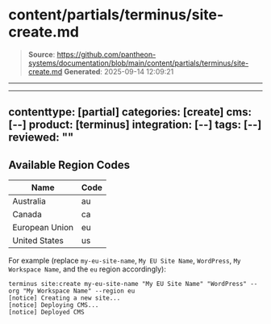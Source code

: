# content/partials/terminus/site-create.md

> **Source**: https://github.com/pantheon-systems/documentation/blob/main/content/partials/terminus/site-create.md
> **Generated**: 2025-09-14 12:09:21

---

---
contenttype: [partial]
categories: [create]
cms: [--]
product: [terminus]
integration: [--]
tags: [--]
reviewed: ""
---

## Available Region Codes

<!--
Terminus command examples don't play well with partial files.
If you're here to edit this info,
update terminus-available-regions-table.md as well.
-->

| Name           | Code |
|----------------|------|
| Australia      | au   |
| Canada         | ca   |
| European Union | eu   |
| United States  | us   |

For example (replace `my-eu-site-name`, `My EU Site Name`, `WordPress`, `My Workspace Name`, and the `eu` region accordingly):

```bash{outputLines: 2-4}
terminus site:create my-eu-site-name "My EU Site Name" "WordPress" --org "My Workspace Name" --region eu
[notice] Creating a new site...
[notice] Deploying CMS...
[notice] Deployed CMS
```
